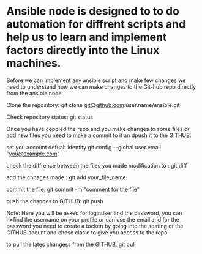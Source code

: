 # Ansible node is designed to to do automation for diffrent scripts and help us to learn and implement factors directly into the Linux machines.

Before we can implement any ansible script and make few changes we need to understand how we can make changes to the Git-hub repo directly from the ansible node.

Clone the repository:
git clone git@github.com:user.name/ansible.git

Check repository status:
git status

Once you have coppied the repo and you make changes to some files or add new files you need to make a commit to it an dpush it to the GITHUB.

set you account defualt identity 
git config --global user.email "you@example.com"

check the diffrence between the files you made modification to :
git diff

add the chnages made :
git add your_file_name

commit the file:
git commit -m "comment for the file"

push the changes to GITHUB:
git push

Note: Here you will be asked for loginuser and the password, you can h=find the username on your profile or can use the email and for the password you need to create a tocken by going into the seating of the GITHUB acount and chose clasic to give you access to the repo.

to pull the lates changess from the GITHUB:
git pull